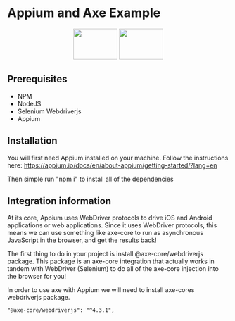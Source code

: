 # Appium and Axe Example


<p align="center">
        <img src="https://images.g2crowd.com/uploads/product/image/large_detail/large_detail_4db5713c991f58ae5a2241277f06cd2e/appium.png" alt="" height="70px" width="100px"  />   
<img src="https://dequeuniversity.com/assets/images/logos/axe_hero_blue.png" height="70px" width="100px" alt="" />
</p>

## Prerequisites
  * NPM
  * NodeJS
  * Selenium Webdriverjs
  * Appium

## Installation

You will first need Appium installed on your machine. Follow the instructions here: https://appium.io/docs/en/about-appium/getting-started/?lang=en

Then simple run  "npm i" to install all of the dependencies


## Integration information

At its core, Appium uses WebDriver protocols to drive iOS and Android applications or web applications. Since it uses WebDriver protocols, this means we can use something like axe-core to run as asynchronous JavaScript in the browser, and get the results back!

The first thing to do in your project is install @axe-core/webdriverjs package. This package is an axe-core integration that actually works in tandem with WebDriver (Selenium) to do all of the axe-core injection into the browser for you!

In order to use axe with Appium we will need to install axe-cores webdriverjs package. 

    "@axe-core/webdriverjs": "^4.3.1",
    


